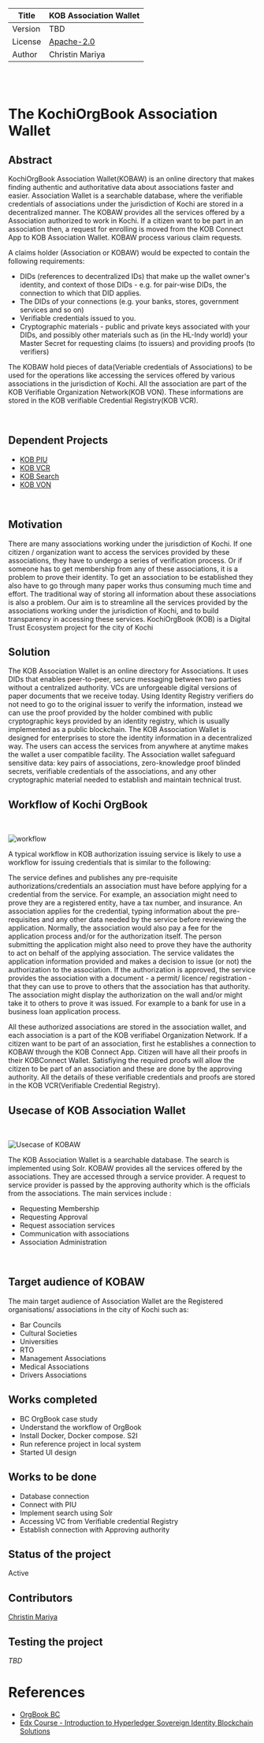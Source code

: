
| Title | KOB Association Wallet |
|--- | ---|
| Version | TBD |
| License | [Apache-2.0](https://github.com/asa1997/KochiOrgBook/blob/master/LICENSE)|
| Author |  Christin Mariya  |


<br /><br />

# The KochiOrgBook Association Wallet 

## Abstract   

KochiOrgBook Association Wallet(KOBAW) is an online directory that makes finding authentic and authoritative data about associations faster and easier. Association Wallet is a  searchable database, where the verifiable credentials of associations under the jurisdiction of Kochi are stored in a decentralized manner. The KOBAW provides all the services offered by a Association authorized to work in Kochi. If a citizen want to be part in an association then, a request for enrolling is moved from the KOB Connect App to KOB Association Wallet. KOBAW process various claim requests.

A claims holder (Association or KOBAW) would be expected to contain the following requirements:

* DIDs (references to decentralized IDs) that make up the wallet owner's identity, and context of those DIDs - e.g. for pair-wise DIDs, the connection to which that DID applies.
* The DIDs of your connections (e.g. your banks, stores, government services and so on)
* Verifiable credentials issued to you.
* Cryptographic materials - public and private keys associated with your DIDs, and possibly other materials such as (in the HL-Indy world) your Master Secret for requesting claims (to issuers) and providing proofs (to verifiers)

The KOBAW hold pieces of data(Veriable credentials of Associations) to be used for the  operations like accessing the services offered by various associations in the jurisdiction of Kochi. All the association are part of the KOB Verifiable Organization Network(KOB VON). These informations are stored in the KOB verifiable Credential Registry(KOB VCR). 

<br />

## Dependent Projects

* [KOB PIU](https://github.com/hyperledgerkochi/KOBPIU)
* [KOB VCR](https://github.com/hyperledgerkochi/KOBRegistry)
* [KOB Search](https://github.com/hyperledgerkochi/KOBSearch)
* [KOB VON](https://github.com/hyperledgerkochi/KOBVON)

<br />

## Motivation

There are many associations working under the jurisdiction of Kochi. If one citizen /
organization want to access the services provided by these associations, they have to undergo a series of verification process. Or if someone has to get membership from any of these associations, it is a problem to prove their identity. To get an association to be established they also have to go through many paper works thus consuming much time and effort. The traditional way of storing all information about these associations is also a problem. Our aim is to streamline all the services provided by the associations working under the jurisdiction of Kochi, and to build transparency in accessing these services. KochiOrgBook (KOB) is a Digital Trust Ecosystem project for the city of Kochi
<br />

## Solution

The KOB Association Wallet is an online directory for Associations. It uses DIDs that enables peer-to-peer, secure messaging between two parties without a centralized authority. VCs are unforgeable digital versions of paper documents that we receive today. Using Identity Registry verifiers do not need to go to the original issuer to verify the information, instead we can use the proof provided by the holder combined with public cryptographic keys provided by an identity registry, which is usually implemented as a public blockchain. The KOB Association Wallet is designed for enterprises to store the identity information in a decentralized way. The users can access the services from anywhere at anytime makes the wallet a user compatible facility. The Association wallet safeguard sensitive data: key pairs of associations, zero-knowledge proof blinded secrets, verifiable credentials of the associations, and any other cryptographic material needed to establish and maintain technical trust. 
<br />

## Workflow of Kochi OrgBook
<br />

![workflow](https://github.com/mariyachris/KOBAW/blob/master/context_diagram.jpg "CONTEXT DIAGRAM")<br />

A typical workflow in KOB authorization issuing service is likely to use a workflow for issuing credentials that is similar to the following:

The service defines and publishes any pre-requisite authorizations/credentials an association must have before applying for a credential from the service. For example, an association might need to prove they are a registered entity, have a tax number, and insurance. An association applies for the credential, typing information about the pre-requisites and any other data needed by the service before reviewing the application. Normally, the association would also pay a fee for the application process and/or for the authorization itself. The person submitting the application might also need to prove they have the authority to act on behalf of the applying association. The service validates the application information provided and makes a decision to issue (or not) the authorization to the association. If the authorization is approved, the service provides the association with a document - a permit/ licence/ registration - that they can use to prove to others that the association has that authority. The association might display the authorization on the wall and/or might take it to others to prove it was issued. For example to a bank for use in a business loan application process. 

All these authorized associations are stored in the association wallet, and each association is a part of the KOB verifiabel Organization Network. If a citizen want to be part of an association, first he establishes a connection to KOBAW through the KOB Connect App. Citizen will have all their proofs in their KOBConnect Wallet. Satisfiying the required proofs will allow the citizen to be part of an association and these are done by the approving authority. All the details of these verifiable credentials and proofs are stored in the KOB VCR(Verifiable Credential Registry).


## Usecase of KOB Association Wallet
<br />

![Usecase of KOBAW](https://github.com/mariyachris/KOBAW/blob/master/usecase-diagram.jpg "USECASE DIAGRAM")

The KOB Association Wallet is a searchable database. The search is implemented using Solr. KOBAW provides all the services offered by the associations. They are accessed through a service provider. A request to service provider is passed by the approving authority which is the officials from the associations. The main services include :

* Requesting Membership
* Requesting Approval
* Request association services
* Communication with associations
* Association Administration

<br />

## Target audience of KOBAW

The main target audience of Association Wallet are the Registered organisations/ associations in the city of Kochi such as:
* Bar Councils
* Cultural Societies
* Universities
* RTO
* Management Associations
* Medical Associations
* Drivers Associations


## Works completed

* BC OrgBook case study
* Understand the workflow of OrgBook
* Install Docker, Docker compose. S2I
* Run reference project in local system
* Started UI design
  

## Works to be done

* Database connection
* Connect with PIU
* Implement search using Solr
* Accessing VC from Verifiable credential Registry
* Establish connection with Approving authority


## Status of the project

Active

## Contributors

[Christin Mariya](https://github.com/mariyachris)

## Testing the project

*TBD*

# References

* [OrgBook BC](https://www.orgbook.gov.bc.ca/en/home)
* [Edx Course - Introduction to Hyperledger Sovereign Identity Blockchain Solutions](https://learning.edx.org/course/course-v1:LinuxFoundationX+LFS172x+3T2019/home)
